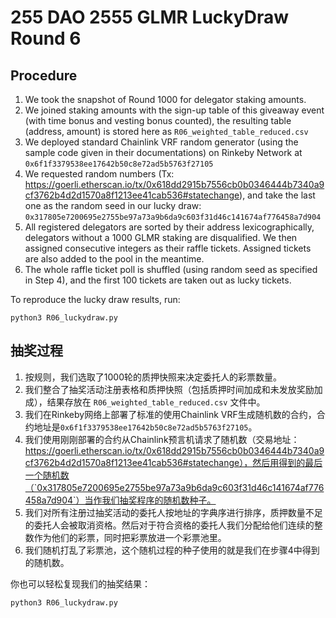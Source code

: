 # 255 DAO 2555 GLMR LuckyDraw Round 6

## Procedure

1. We took the snapshot of Round 1000 for delegator staking amounts.
2. We joined staking amounts with the sign-up table of this giveaway event (with time bonus and vesting bonus counted), the resulting table (address, amount) is stored here as `R06_weighted_table_reduced.csv`
3. We deployed standard Chainlink VRF random generator (using the sample code given in their documentations) on Rinkeby Network at `0x6f1f3379538ee17642b50c8e72ad5b5763f27105`
4. We requested random numbers (Tx: https://goerli.etherscan.io/tx/0x618dd2915b7556cb0b0346444b7340a9cf3762b4d2d1570a8f1213ee41cab536#statechange), and take the last one as the random seed in our lucky draw: `0x317805e7200695e2755be97a73a9b6da9c603f31d46c141674af776458a7d904`
5. All registered delegators are sorted by their address lexicographically, delegators without a 1000 GLMR staking are disqualified. We then assigned consecutive integers as their raffle tickets. Assigned tickets are also added to the pool in the meantime.
6. The whole raffle ticket poll is shuffled (using random seed as specified in Step 4), and the first 100 tickets are taken out as lucky tickets.

To reproduce the lucky draw results, run:

```
python3 R06_luckydraw.py
```

## 抽奖过程

1. 按规则，我们选取了1000轮的质押快照来决定委托人的彩票数量。
2. 我们整合了抽奖活动注册表格和质押快照（包括质押时间加成和未发放奖励加成），结果存放在 `R06_weighted_table_reduced.csv` 文件中。
3. 我们在Rinkeby网络上部署了标准的使用Chainlink VRF生成随机数的合约，合约地址是`0x6f1f3379538ee17642b50c8e72ad5b5763f27105`。
4. 我们使用刚刚部署的合约从Chainlink预言机请求了随机数（交易地址：https://goerli.etherscan.io/tx/0x618dd2915b7556cb0b0346444b7340a9cf3762b4d2d1570a8f1213ee41cab536#statechange），然后用得到的最后一个随机数（`0x317805e7200695e2755be97a73a9b6da9c603f31d46c141674af776458a7d904`）当作我们抽奖程序的随机数种子。
5. 我们对所有注册过抽奖活动的委托人按地址的字典序进行排序，质押数量不足的委托人会被取消资格。然后对于符合资格的委托人我们分配给他们连续的整数作为他们的彩票，同时把彩票放进一个彩票池里。
6. 我们随机打乱了彩票池，这个随机过程的种子使用的就是我们在步骤4中得到的随机数。

你也可以轻松复现我们的抽奖结果：

```
python3 R06_luckydraw.py
```